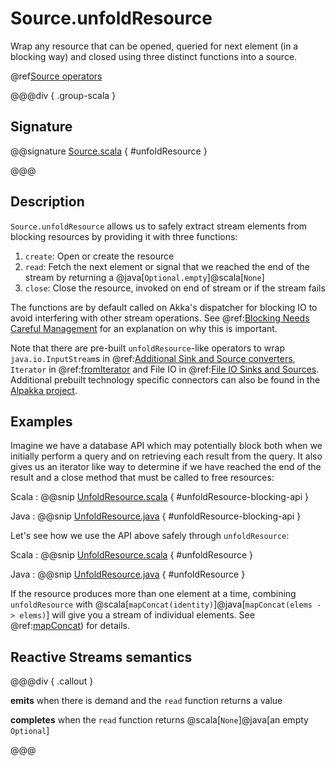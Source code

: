 # Source.unfoldResource

Wrap any resource that can be opened, queried for next element (in a blocking way) and closed using three distinct functions into a source.

@ref[Source operators](../index.md#source-operators)

@@@div { .group-scala }

## Signature

@@signature [Source.scala](/akka-stream/src/main/scala/akka/stream/scaladsl/Source.scala) { #unfoldResource }

@@@

## Description

`Source.unfoldResource` allows us to safely extract stream elements from blocking resources by providing it with three functions: 

1. `create`: Open or create the resource
1. `read`: Fetch the next element or signal that we reached the end of the stream by returning a @java[`Optional.empty`]@scala[`None`]
1. `close`: Close the resource, invoked on end of stream or if the stream fails

The functions are by default called on Akka's dispatcher for blocking IO to avoid interfering with other stream operations. 
See @ref:[Blocking Needs Careful Management](../../../typed/dispatchers.md#blocking-needs-careful-management) for an explanation on why this is important.

Note that there are pre-built `unfoldResource`-like operators to wrap `java.io.InputStream`s in 
@ref:[Additional Sink and Source converters](../index.md#additional-sink-and-source-converters), 
`Iterator` in @ref:[fromIterator](fromIterator.md) and File IO in @ref:[File IO Sinks and Sources](../index.md#file-io-sinks-and-sources).
Additional prebuilt technology specific connectors can also be found in the [Alpakka project](https://doc.akka.io/docs/alpakka/current/).

## Examples

Imagine we have a database API which may potentially block both when we initially perform a query and 
on retrieving each result from the query. It also gives us an iterator like way to determine if we have reached
the end of the result and a close method that must be called to free resources:

Scala
:   @@snip [UnfoldResource.scala](/akka-docs/src/test/scala/docs/stream/operators/source/UnfoldResource.scala) { #unfoldResource-blocking-api }

Java
:   @@snip [UnfoldResource.java](/akka-docs/src/test/java/jdocs/stream/operators/source/UnfoldResource.java) { #unfoldResource-blocking-api }



Let's see how we use the API above safely through `unfoldResource`:

Scala
:   @@snip [UnfoldResource.scala](/akka-docs/src/test/scala/docs/stream/operators/source/UnfoldResource.scala) { #unfoldResource }

Java
:   @@snip [UnfoldResource.java](/akka-docs/src/test/java/jdocs/stream/operators/source/UnfoldResource.java) { #unfoldResource }

If the resource produces more than one element at a time, combining `unfoldResource` with 
@scala[`mapConcat(identity)`]@java[`mapConcat(elems -> elems)`] will give you a stream of individual elements.
See @ref:[mapConcat](../Source-or-Flow/mapConcat.md)) for details.

## Reactive Streams semantics

@@@div { .callout }

**emits** when there is demand and the `read` function returns a value

**completes** when the `read` function returns @scala[`None`]@java[an empty `Optional`]

@@@
